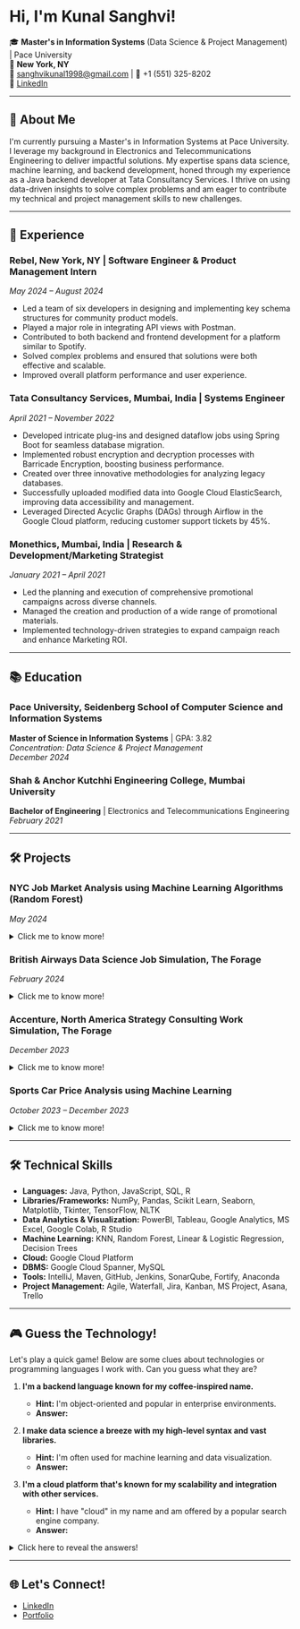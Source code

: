 # Hi, I'm Kunal Sanghvi!

🎓 **Master's in Information Systems** (Data Science & Project Management) | Pace University  
📍 **New York, NY**  
📧 [sanghvikunal1998@gmail.com](mailto:sanghvikunal1998@gmail.com) | 📱 +1 (551) 325-8202  
🔗 [LinkedIn](https://www.linkedin.com/in/kunalsanghvii/)

---

## 🚀 About Me

I'm currently pursuing a Master's in Information Systems at Pace University. I leverage my background in Electronics and Telecommunications Engineering to deliver impactful solutions. My expertise spans data science, machine learning, and backend development, honed through my experience as a Java backend developer at Tata Consultancy Services. I thrive on using data-driven insights to solve complex problems and am eager to contribute my technical and project management skills to new challenges.

---

## 💼 Experience

### Rebel, New York, NY | Software Engineer & Product Management Intern  
*May 2024 – August 2024*  

- Led a team of six developers in designing and implementing key schema structures for community product models.
- Played a major role in integrating API views with Postman.
- Contributed to both backend and frontend development for a platform similar to Spotify.
- Solved complex problems and ensured that solutions were both effective and scalable.
- Improved overall platform performance and user experience.


### Tata Consultancy Services, Mumbai, India | Systems Engineer  
*April 2021 – November 2022*  
- Developed intricate plug-ins and designed dataflow jobs using Spring Boot for seamless database migration.
- Implemented robust encryption and decryption processes with Barricade Encryption, boosting business performance.
- Created over three innovative methodologies for analyzing legacy databases.
- Successfully uploaded modified data into Google Cloud ElasticSearch, improving data accessibility and management.
- Leveraged Directed Acyclic Graphs (DAGs) through Airflow in the Google Cloud platform, reducing customer support tickets by 45%.

### Monethics, Mumbai, India | Research & Development/Marketing Strategist  
*January 2021 – April 2021*  
- Led the planning and execution of comprehensive promotional campaigns across diverse channels.
- Managed the creation and production of a wide range of promotional materials.
- Implemented technology-driven strategies to expand campaign reach and enhance Marketing ROI.

---

## 📚 Education

### Pace University, Seidenberg School of Computer Science and Information Systems  
**Master of Science in Information Systems** | GPA: 3.82  
*Concentration: Data Science & Project Management*  
*December 2024*

### Shah & Anchor Kutchhi Engineering College, Mumbai University  
**Bachelor of Engineering** | Electronics and Telecommunications Engineering  
*February 2021*

---

## 🛠️ Projects

### NYC Job Market Analysis using Machine Learning Algorithms (Random Forest)  
*May 2024*  
<details>
  <summary>Click me to know more!</summary>
  
- Collaborated in a team of four to develop a predictive model to forecast regional salaries across multiple industries.
- Cleaned over 1 million data records using Python, identifying influential features for model training and replacing missing values.
- Trained a Random Forest model using the cleaned salary data, achieving 89% accuracy and an R-squared value of 0.89. This model enabled employers to design competitive salary and compensation packages to attract and retain talent.  

</details>

### British Airways Data Science Job Simulation, The Forage  
*February 2024*  
<details>
  <summary>Click me to know more!</summary>
  
- Scraped a webpage to extract customer reviews on BA flights using Python.
- Analyzed the data in a CSV file using the Python library NLTK to remove unnecessary qualifiers and identify keywords indicating user sentiment.
- Loaded the cleaned dataset into a Random Forest Regressor model to predict factors influencing customer reviews, achieving 88% predictive accuracy. This analysis enabled the company to develop effective customer retention strategies.  

</details>

### Accenture, North America Strategy Consulting Work Simulation, The Forage  
*December 2023*  
<details>
  <summary>Click me to know more!</summary>
  
- Evaluated a client brief to identify project priorities and reviewed a government website to develop UX/UI strategies to optimize user experience.
- Developed a project timeline, Gantt Chart, and user stories to blueprint project deliverables and assign tasks.
- Created correspondence with the manager to track project progress and gather feedback from stakeholders to ensure alignment with client needs.  

</details>

### Sports Car Price Analysis using Machine Learning  
*October 2023 – December 2023*  
<details>
  <summary>Click me to know more!</summary>
  
- Processed over 10,000 data points of luxury vehicle features using Python.
- Analyzed feature impact on price using R and designed a Random Forest Regressor model, achieving a perfect R-squared (R²) value of 1.00 for precise prediction of luxury sports car prices.  

</details>

---

## 🛠️ Technical Skills

- **Languages:** Java, Python, JavaScript, SQL, R
- **Libraries/Frameworks:** NumPy, Pandas, Scikit Learn, Seaborn, Matplotlib, Tkinter, TensorFlow, NLTK
- **Data Analytics & Visualization:** PowerBI, Tableau, Google Analytics, MS Excel, Google Colab, R Studio
- **Machine Learning:** KNN, Random Forest, Linear & Logistic Regression, Decision Trees
- **Cloud:** Google Cloud Platform
- **DBMS:** Google Cloud Spanner, MySQL
- **Tools:** IntelliJ, Maven, GitHub, Jenkins, SonarQube, Fortify, Anaconda
- **Project Management:** Agile, Waterfall, Jira, Kanban, MS Project, Asana, Trello

---

## 🎮 Guess the Technology!

Let's play a quick game! Below are some clues about technologies or programming languages I work with. Can you guess what they are?

1. **I'm a backend language known for my coffee-inspired name.**  
   - **Hint:** I'm object-oriented and popular in enterprise environments.
   - **Answer:** <!-- Scroll down to see the answer or click [here](#answers)! -->

2. **I make data science a breeze with my high-level syntax and vast libraries.**  
   - **Hint:** I'm often used for machine learning and data visualization.
   - **Answer:** 

3. **I'm a cloud platform that's known for my scalability and integration with other services.**  
   - **Hint:** I have "cloud" in my name and am offered by a popular search engine company.
   - **Answer:** 

<details>
  <summary>Click here to reveal the answers!</summary>
  
  1. Java  
  2. Python  
  3. Google Cloud Platform

</details>

---

## 🌐 Let's Connect!

- [LinkedIn](https://www.linkedin.com/in/kunalsanghvii/)
- [Portfolio](#)
